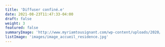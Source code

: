 ```yaml
---
title: 'Diffuser confiné.e'
date: 2021-08-23T11:47:33-04:00
draft: false
weight: 3
featured: false
summaryImage: 'http://www.myriamtousignant.com/wp-content/uploads/2020/08/diffuser-confinee/image_accueil_residence.jpg'
listImage: 'images/image_accueil_residence.jpg'
---
```


